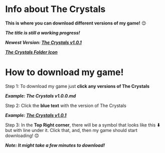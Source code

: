 # Info about The Crystals
<b>This is where you can download different versions of my game!</b> 😊

<b><i>The title is still a working progress!</i></b>

<b><i>Newest Version: [The Crystals v1.0.1](https://drive.google.com/file/d/1lBI0FggdUBuPbrLbixddtpjbBeyG-aC6/view?usp=sharing)</i></b>

<b><i>[The Crystals Folder Icon](https://drive.google.com/file/d/1ZYtgfdIXTB_7FZ8G_NjnH2hYJOtJvkDI/view?usp=sharing)</i></b>

# How to download my game!

Step 1: To download my game just <b>click any versions of The Crystals</b>

<b><i>Example: The Crystals v1.0.0.md</i></b>

Step 2: Click the <b>blue text</b> with the version of The Crystals

<b><i>Example: [The Crystals v1.0.1](https://drive.google.com/file/d/1lBI0FggdUBuPbrLbixddtpjbBeyG-aC6/view?usp=sharing)</i></b>

Step 3: In the <b>Top Right corner</b>, there will be a symbol that looks like this <b>⬇</b> but with line under it. Click that, and, then my game should start downloading! 😊

<b><i>Note: It might take a few minutes to download!</i></b>
